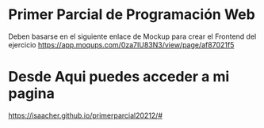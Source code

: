 # Primer Parcial de Programación Web

Deben basarse en el siguiente enlace de Mockup para crear el Frontend del ejercicio
https://app.moqups.com/0za7IU83N3/view/page/af87021f5


# Desde Aqui puedes acceder a mi pagina
https://isaacher.github.io/primerparcial20212/#
